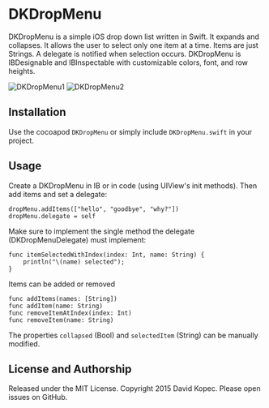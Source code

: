 # DKDropMenu
DKDropMenu is a simple iOS drop down list written in Swift. It expands and collapses. It allows the user to select only one item at a time. Items are just Strings. A delegate is notified when selection occurs. DKDropMenu is IBDesignable and IBInspectable with customizable colors, font, and row heights.

![DKDropMenu1](https://raw.githubusercontent.com/davecom/DKDropMenu/master/DKDropMenu.png)
![DKDropMenu2](https://raw.githubusercontent.com/davecom/DKDropMenu/master/DKDropMenu.gif)

## Installation
Use the cocoapod `DKDropMenu` or simply include `DKDropMenu.swift` in your project.

## Usage
Create a DKDropMenu in IB or in code (using UIView's init methods). Then add items and set a delegate:
```
dropMenu.addItems(["hello", "goodbye", "why?"])
dropMenu.delegate = self
```
Make sure to implement the single method the delegate (DKDropMenuDelegate) must implement:
```
func itemSelectedWithIndex(index: Int, name: String) {
    println("\(name) selected");
}
```
Items can be added or removed 
```
func addItems(names: [String])
func addItem(name: String)
func removeItemAtIndex(index: Int)
func removeItem(name: String)
```
The properties `collapsed` (Bool) and `selectedItem` (String) can be manually modified.

## License and Authorship
Released under the MIT License.  Copyright 2015 David Kopec. Please open issues on GitHub.

